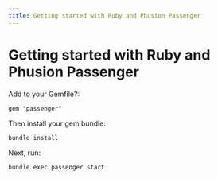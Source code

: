 ```yaml
---
title: Getting started with Ruby and Phusion Passenger
---
```

# Getting started with Ruby and Phusion Passenger

Add to your Gemfile?:

    gem "passenger"

Then install your gem bundle:

    bundle install

Next, run:

    bundle exec passenger start
